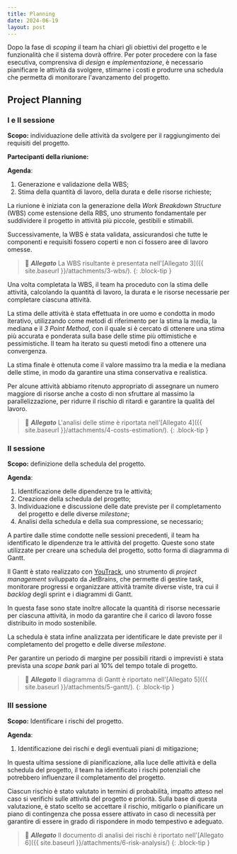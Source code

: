 ```yaml
---
title: Planning
date: 2024-06-19
layout: post
---
```


Dopo la fase di _scoping_ il team ha chiari gli obiettivi del progetto e le funzionalità che il sistema dovrà offrire.
Per poter procedere con la fase esecutiva, comprensiva di _design_ e _implementazione_, è necessario pianificare le attività da svolgere, stimarne i costi e produrre una schedula che permetta di monitorare l'avanzamento del progetto.

## Project Planning

### I e II sessione

**Scopo:** individuazione delle attività da svolgere per il raggiungimento dei requisiti del progetto.

**Partecipanti della riunione:**

**Agenda**:

1. Generazione e validazione della WBS;
2. Stima della quantità di lavoro, della durata e delle risorse richieste;

La riunione è iniziata con la generazione della _Work Breakdown Structure_ (WBS) come estensione della RBS, uno strumento fondamentale per suddividere il progetto in attività più piccole, gestibili e stimabili.

Successivamente, la WBS è stata validata, assicurandosi che tutte le componenti e requisiti fossero coperti e non ci fossero aree di lavoro omesse.

> 📂 **_Allegato_**
> La WBS risultante è presentata nell'[Allegato 3]({{ site.baseurl }}/attachments/3-wbs/).
{: .block-tip }

Una volta completata la WBS, il team ha proceduto con la stima delle attività, calcolando la quantità di lavoro, la durata e le risorse necessarie per completare ciascuna attività.

La stima delle attività è stata effettuata in ore uomo e condotta in modo iterativo, utilizzando come metodi di riferimento per la stima la media, la mediana e il _3 Point Method_, con il quale si è cercato di ottenere una stima più accurata e ponderata sulla base delle stime più ottimistiche e pessimistiche.
Il team ha iterato su questi metodi fino a ottenere una convergenza.

La stima finale è ottenuta come il valore massimo tra la media e la mediana delle stime, in modo da garantire una stima conservativa e realistica.

Per alcune attività abbiamo ritenuto appropriato di assegnare un numero maggiore di risorse anche a costo di non sfruttare al massimo la parallelizzazione, per ridurre il rischio di ritardi e garantire la qualità del lavoro.

> 📂 **_Allegato_**
> L'analisi delle stime è riportata nell'[Allegato 4]({{ site.baseurl }}/attachments/4-costs-estimation/).
{: .block-tip }

### II sessione

**Scopo:** definizione della schedula del progetto.

**Agenda**:

1. Identificazione delle dipendenze tra le attività;
2. Creazione della schedula del progetto;
3. Individuazione e discussione delle date previste per il completamento del progetto e delle diverse _milestone_;
4. Analisi della schedula e della sua compressione, se necessario;

A partire dalle stime condotte nelle sessioni precedenti, il team ha identificato le dipendenze tra le attività del progetto.
Queste sono state utilizzate per creare una schedula del progetto, sotto forma di diagramma di Gantt.

Il Gantt è stato realizzato con [YouTrack](https://www.jetbrains.com/youtrack/), uno strumento di _project management_ sviluppato da JetBrains, che permette di gestire task, monitorare progressi e organizzare attività tramite diverse viste, tra cui il _backlog_ degli sprint e i diagrammi di Gantt.

In questa fase sono state inoltre allocate la quantità di risorse necessarie per ciascuna attività, in modo da garantire che il carico di lavoro fosse distribuito in modo sostenibile.

La schedula è stata infine analizzata per identificare le date previste per il completamento del progetto e delle diverse _milestone_.

Per garantire un periodo di margine per possibili ritardi o imprevisti è stata prevista una _scope bank_ pari al 10% del tempo totale di progetto.

> 📂 **_Allegato_**
> Il diagramma di Gantt è riportato nell'[Allegato 5]({{ site.baseurl }}/attachments/5-gantt/).
{: .block-tip }

### III sessione

**Scopo:** Identificare i rischi del progetto.

**Agenda**:

1. Identificazione dei rischi e degli eventuali piani di mitigazione;

In questa ultima sessione di pianificazione, alla luce delle attività e della schedula del progetto, il team ha identificato i rischi potenziali che potrebbero influenzare il completamento del progetto.

Ciascun rischio è stato valutato in termini di probabilità, impatto atteso nel caso si verifichi sulle attività del progetto e priorità.
Sulla base di questa valutazione, è stato scelto se accettare il rischio, mitigarlo o pianificare un piano di contingenza che possa essere attivato in caso di necessità per garantire di essere in grado di rispondere in modo tempestivo e adeguato.

> 📂 **_Allegato_**
> Il documento di analisi dei rischi è riportato nell'[Allegato 6]({{ site.baseurl }}/attachments/6-risk-analysis/)
{: .block-tip }
